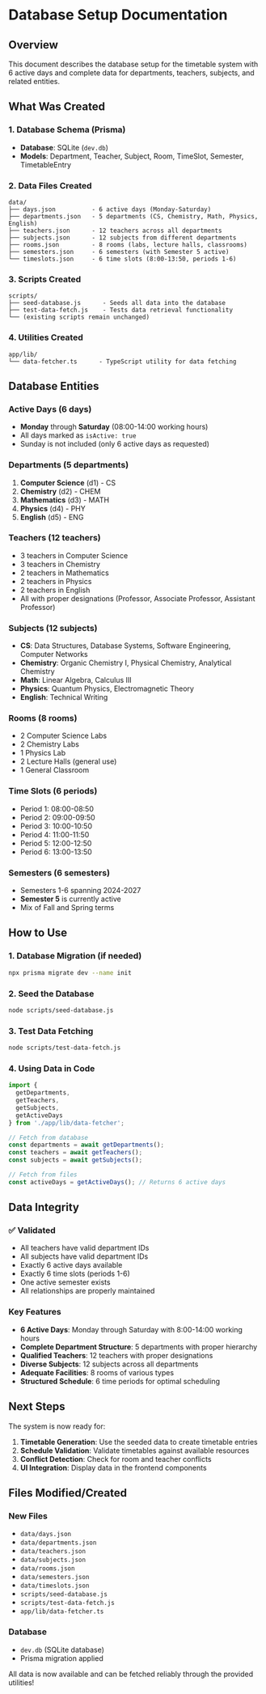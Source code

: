 # Database Setup Documentation

## Overview
This document describes the database setup for the timetable system with 6 active days and complete data for departments, teachers, subjects, and related entities.

## What Was Created

### 1. Database Schema (Prisma)
- **Database**: SQLite (`dev.db`)
- **Models**: Department, Teacher, Subject, Room, TimeSlot, Semester, TimetableEntry

### 2. Data Files Created
```
data/
├── days.json          - 6 active days (Monday-Saturday)
├── departments.json   - 5 departments (CS, Chemistry, Math, Physics, English)
├── teachers.json      - 12 teachers across all departments
├── subjects.json      - 12 subjects from different departments
├── rooms.json         - 8 rooms (labs, lecture halls, classrooms)
├── semesters.json     - 6 semesters (with Semester 5 active)
└── timeslots.json     - 6 time slots (8:00-13:50, periods 1-6)
```

### 3. Scripts Created
```
scripts/
├── seed-database.js      - Seeds all data into the database
├── test-data-fetch.js    - Tests data retrieval functionality
└── (existing scripts remain unchanged)
```

### 4. Utilities Created
```
app/lib/
└── data-fetcher.ts      - TypeScript utility for data fetching
```

## Database Entities

### Active Days (6 days)
- **Monday** through **Saturday** (08:00-14:00 working hours)
- All days marked as `isActive: true`
- Sunday is not included (only 6 active days as requested)

### Departments (5 departments)
1. **Computer Science** (d1) - CS
2. **Chemistry** (d2) - CHEM  
3. **Mathematics** (d3) - MATH
4. **Physics** (d4) - PHY
5. **English** (d5) - ENG

### Teachers (12 teachers)
- 3 teachers in Computer Science
- 3 teachers in Chemistry
- 2 teachers in Mathematics
- 2 teachers in Physics
- 2 teachers in English
- All with proper designations (Professor, Associate Professor, Assistant Professor)

### Subjects (12 subjects)
- **CS**: Data Structures, Database Systems, Software Engineering, Computer Networks
- **Chemistry**: Organic Chemistry I, Physical Chemistry, Analytical Chemistry
- **Math**: Linear Algebra, Calculus III
- **Physics**: Quantum Physics, Electromagnetic Theory
- **English**: Technical Writing

### Rooms (8 rooms)
- 2 Computer Science Labs
- 2 Chemistry Labs
- 1 Physics Lab
- 2 Lecture Halls (general use)
- 1 General Classroom

### Time Slots (6 periods)
- Period 1: 08:00-08:50
- Period 2: 09:00-09:50
- Period 3: 10:00-10:50
- Period 4: 11:00-11:50
- Period 5: 12:00-12:50
- Period 6: 13:00-13:50

### Semesters (6 semesters)
- Semesters 1-6 spanning 2024-2027
- **Semester 5** is currently active
- Mix of Fall and Spring terms

## How to Use

### 1. Database Migration (if needed)
```bash
npx prisma migrate dev --name init
```

### 2. Seed the Database
```bash
node scripts/seed-database.js
```

### 3. Test Data Fetching
```bash
node scripts/test-data-fetch.js
```

### 4. Using Data in Code
```typescript
import { 
  getDepartments, 
  getTeachers, 
  getSubjects, 
  getActiveDays 
} from './app/lib/data-fetcher';

// Fetch from database
const departments = await getDepartments();
const teachers = await getTeachers();
const subjects = await getSubjects();

// Fetch from files
const activeDays = getActiveDays(); // Returns 6 active days
```

## Data Integrity

### ✅ Validated
- All teachers have valid department IDs
- All subjects have valid department IDs  
- Exactly 6 active days available
- Exactly 6 time slots (periods 1-6)
- One active semester exists
- All relationships are properly maintained

### Key Features
- **6 Active Days**: Monday through Saturday with 8:00-14:00 working hours
- **Complete Department Structure**: 5 departments with proper hierarchy
- **Qualified Teachers**: 12 teachers with proper designations
- **Diverse Subjects**: 12 subjects across all departments
- **Adequate Facilities**: 8 rooms of various types
- **Structured Schedule**: 6 time periods for optimal scheduling

## Next Steps

The system is now ready for:
1. **Timetable Generation**: Use the seeded data to create timetable entries
2. **Schedule Validation**: Validate timetables against available resources
3. **Conflict Detection**: Check for room and teacher conflicts
4. **UI Integration**: Display data in the frontend components

## Files Modified/Created

### New Files
- `data/days.json`
- `data/departments.json` 
- `data/teachers.json`
- `data/subjects.json`
- `data/rooms.json`
- `data/semesters.json`
- `data/timeslots.json`
- `scripts/seed-database.js`
- `scripts/test-data-fetch.js`
- `app/lib/data-fetcher.ts`

### Database
- `dev.db` (SQLite database)
- Prisma migration applied

All data is now available and can be fetched reliably through the provided utilities!
